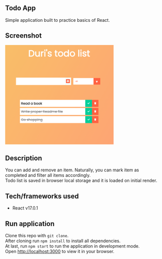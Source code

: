 ## Todo App

Simple application built to practice basics of React.

## Screenshot

![Todo App overview](assets/Todo_app_overview_small.png)

## Description

You can add and remove an item. Naturally, you can mark item as completed and filter all items accordingly.<br>
Todo list is saved in browser local storage and it is loaded on initial render.

## Tech/frameworks used

- React v17.0.1

## Run application

Clone this repo with `git clone`.<br>
After cloning run `npm install` to install all dependencies.<br>
At last, run `npm start` to run the application in development mode.<br>
Open [http://localhost:3000](http://localhost:3000) to view it in your browser.
